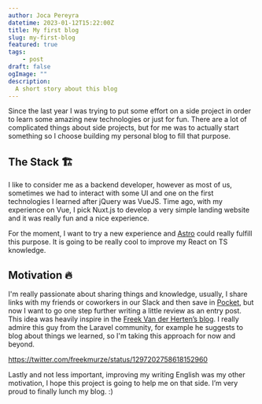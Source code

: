 ```yaml
---
author: Joca Pereyra
datetime: 2023-01-12T15:22:00Z
title: My first blog
slug: my-first-blog
featured: true
tags: 
    - post
draft: false
ogImage: ""
description:
  A short story about this blog
---
```


Since the last year I was trying to put some effort on a side project in order to learn some amazing new technologies or just for fun.
There are a lot of complicated things about side projects, but for me was to actually start something so I choose building my personal blog to fill that purpose.

## The Stack 🏗

I like to consider me as a backend developer, however as most of us, sometimes we had to interact with some UI and one on the first technologies I learned after jQuery was VueJS. Time ago, with my experience on Vue, I pick Nuxt.js to develop a very simple landing website and it was really fun and a nice experience.

For the moment, I want to try a new experience and [Astro](https://astro.build/) could really fulfill this purpose. It is going to be really cool to improve my React on TS knowledge.

## Motivation 🔥

I'm really passionate about sharing things and knowledge, usually, I share links with my friends or coworkers in our Slack and then save in [Pocket](https://getpocket.com/a/), but now I want to go one step further writing a little review as an entry post. This idea was heavily inspire in the [Freek Van der Herten’s blog](https://freek.dev/). I really admire this guy from the Laravel community, for example he suggests to blog about things we learned, so I'm taking this approach for now and beyond.

https://twitter.com/freekmurze/status/1297202758618152960

Lastly and not less important, improving my writing English was my other motivation, I hope this project is going to help me on that side. I’m very proud to finally lunch my blog. :)